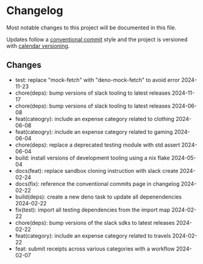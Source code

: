 # Changelog

Most notable changes to this project will be documented in this file.

Updates follow a [conventional commit][commits] style and the project is
versioned with [calendar versioning][calver].

## Changes

- test: replace "mock-fetch" with "deno-mock-fetch" to avoid error 2024-11-23
- chore(deps): bump versions of slack tooling to latest releases 2024-11-17
- chore(deps): bump versions of slack tooling to latest releases 2024-06-08
- feat(cateogry): include an expense category related to clothing 2024-06-08
- feat(cateogry): include an expense category related to gaming 2024-06-04
- chore(deps): replace a deprecated testing module with std assert 2024-06-04
- build: install versions of development tooling using a nix flake 2024-05-04
- docs(feat): replace sandbox cloning instruction with slack create 2024-02-24
- docs(fix): reference the conventional commits page in changelog 2024-02-22
- build(deps): create a new deno task to update all depenendencies 2024-02-22
- fix(test): import all testing dependencies from the import map 2024-02-22
- chore(deps): bump versions of the slack sdks to latest releases 2024-02-22
- feat(category): include an expense category related to travels 2024-02-22
- feat: submit receipts across various categories with a workflow 2024-02-07

[calver]: https://calver.org
[commits]: https://www.conventionalcommits.org/en/v1.0.0/
